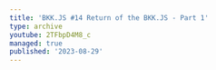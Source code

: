 ```yaml
---
title: 'BKK.JS #14 Return of the BKK.JS - Part 1'
type: archive
youtube: 2TFbpD4M8_c
managed: true
published: '2023-08-29'
---
```

